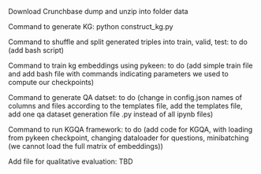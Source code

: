 Download Crunchbase dump and unzip into folder data

Command to generate KG: python construct_kg.py

Command to shuffle and split generated triples into train, valid, test: to do (add bash script)

Command to train kg embeddings using pykeen: to do (add simple train file and add bash file with commands indicating parameters we used to compute our checkpoints)

Command to generate QA datset: to do (change in config.json names of columns and files according to the templates file, add the templates file, add one qa dataset generation file .py instead of all ipynb files)

Command to run KGQA framework: to do (add code for KGQA, with loading from pykeen checkpoint, changing dataloader for questions, minibatching (we cannot load the full matrix of embeddings))

Add file for qualitative evaluation: TBD
